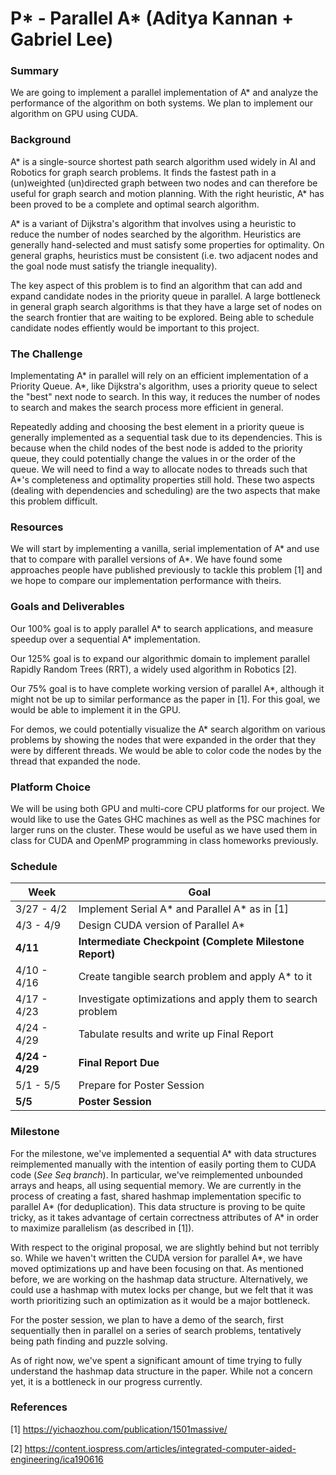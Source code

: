 # P* - Parallel A* (Aditya Kannan + Gabriel Lee)

### Summary
We are going to implement a parallel implementation of A* and analyze the performance of the algorithm on both systems. We plan to implement our algorithm on GPU using CUDA.

### Background
A* is a single-source shortest path search algorithm used widely in AI and Robotics for graph search problems. It finds the fastest path in a (un)weighted (un)directed graph between two nodes and can therefore be useful for graph search and motion planning. With the right heuristic, A* has been proved to be a complete and optimal search algorithm.

A* is a variant of Dijkstra's algorithm that involves using a heuristic to reduce the number of nodes searched by the algorithm. Heuristics are generally hand-selected and must satisfy some properties for optimality. On general graphs, heuristics must be consistent (i.e. two adjacent nodes and the goal node must satisfy the triangle inequality).

The key aspect of this problem is to find an algorithm that can add and expand candidate nodes in the priority queue in parallel. A large bottleneck in general graph search algorithms is that they have a large set of nodes on the search frontier that are waiting to be explored. Being able to schedule candidate nodes effiently would be important to this project.

### The Challenge
Implementating A* in parallel will rely on an efficient implementation of a Priority Queue. A*, like Dijkstra's algorithm, uses a priority queue to select the "best" next node to search. In this way, it reduces the number of nodes to search and makes the search process more efficient in general. 

Repeatedly adding and choosing the best element in a priority queue is generally implemented as a sequential task due to its dependencies. This is because when the child nodes of the best node is added to the priority queue, they could potentially change the values in or the order of the queue. We will need to find a way to allocate nodes to threads such that A*'s completeness and optimality properties still hold. These two aspects (dealing with dependencies and scheduling) are the two aspects that make this problem difficult.

### Resources
We will start by implementing a vanilla, serial implementation of A* and use that to compare with parallel versions of A*. We have found some approaches people have published previously to tackle this problem [1] and we hope to compare our implementation performance with theirs.

### Goals and Deliverables
Our 100% goal is to apply parallel A* to search applications, and measure speedup over a sequential A* implementation.

Our 125% goal is to expand our algorithmic domain to implement parallel Rapidly Random Trees (RRT), a widely used algorithm in Robotics [2].

Our 75% goal is to have complete working version of parallel A*, although it might not be up to similar performance as the paper in [1]. For this goal, we would be able to implement it in the GPU.

For demos, we could potentially visualize the A* search algorithm on various problems by showing the nodes that were expanded in the order that they were by different threads. We would be able to color code the nodes by the thread that expanded the node.

### Platform Choice
We will be using both GPU and multi-core CPU platforms for our project. We would like to use the Gates GHC machines as well as the PSC machines for larger runs on the cluster. These would be useful as we have used them in class for CUDA and OpenMP programming in class homeworks previously.

### Schedule

**Week** | **Goal**
--- | --- |
3/27 - 4/2 | Implement Serial A* and Parallel A* as in [1]
4/3 - 4/9 | Design CUDA version of Parallel A*
**4/11** | **Intermediate Checkpoint (Complete Milestone Report)**
4/10 - 4/16 | Create tangible search problem and apply A* to it
4/17 - 4/23 | Investigate optimizations and apply them to search problem
4/24 - 4/29 | Tabulate results and write up Final Report
**4/24 - 4/29** | **Final Report Due**
5/1 - 5/5 | Prepare for Poster Session
**5/5** | **Poster Session**

### Milestone

For the milestone, we've implemented a sequential A* with data structures reimplemented manually with the intention of easily porting them to CUDA code (_See Seq branch_). In particular, we've reimplemented unbounded arrays and heaps, all using sequential memory. We are currently in the process of creating a fast, shared hashmap implementation specific to parallel A* (for deduplication). This data structure is proving to be quite tricky, as it takes advantage of certain correctness attributes of A* in order to maximize parallelism (as described in [1]).

With respect to the original proposal, we are slightly behind but not terribly so. While we haven't written the CUDA version for parallel A*, we have moved optimizations up and have been focusing on that. As mentioned before, we are working on the hashmap data structure. Alternatively, we could use a hashmap with mutex locks per change, but we felt that it was worth prioritizing such an optimization as it would be a major bottleneck.

For the poster session, we plan to have a demo of the search, first sequentially then in parallel on a series of search problems, tentatively being path finding and puzzle solving.

As of right now, we've spent a significant amount of time trying to fully understand the hashmap data structure in the paper. While not a concern yet, it is a bottleneck in our progress currently.

### References

[1] https://yichaozhou.com/publication/1501massive/

[2] https://content.iospress.com/articles/integrated-computer-aided-engineering/ica190616
